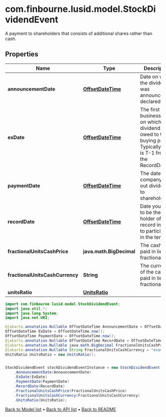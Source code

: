 # com.finbourne.lusid.model.StockDividendEvent
A payment to shareholders that consists of additional shares rather than cash.

## Properties

Name | Type | Description | Notes
------------ | ------------- | ------------- | -------------
**announcementDate** | [**OffsetDateTime**](OffsetDateTime.md) | Date on which the dividend was announced / declared. | [optional] [default to OffsetDateTime]
**exDate** | [**OffsetDateTime**](OffsetDateTime.md) | The first business day on which the dividend is not owed to the buying party.  Typically this is T-1 from the RecordDate. | [optional] [default to OffsetDateTime]
**paymentDate** | [**OffsetDateTime**](OffsetDateTime.md) | The date the company pays out dividends to shareholders. | [optional] [default to OffsetDateTime]
**recordDate** | [**OffsetDateTime**](OffsetDateTime.md) | Date you have to be the holder of record in order to participate in the tender. | [optional] [default to OffsetDateTime]
**fractionalUnitsCashPrice** | **java.math.BigDecimal** | The cash price paid in lieu of fractionalUnits. | [optional] [default to java.math.BigDecimal]
**fractionalUnitsCashCurrency** | **String** | The currency of the cash paid in lieu of fractionalUnits. | [optional] [default to String]
**unitsRatio** | [**UnitsRatio**](UnitsRatio.md) |  | [default to UnitsRatio]

```java
import com.finbourne.lusid.model.StockDividendEvent;
import java.util.*;
import java.lang.System;
import java.net.URI;

@jakarta.annotation.Nullable OffsetDateTime AnnouncementDate = OffsetDateTime.now();
OffsetDateTime ExDate = OffsetDateTime.now();
OffsetDateTime PaymentDate = OffsetDateTime.now();
@jakarta.annotation.Nullable OffsetDateTime RecordDate = OffsetDateTime.now();
@jakarta.annotation.Nullable java.math.BigDecimal FractionalUnitsCashPrice = new java.math.BigDecimal("100.00");
@jakarta.annotation.Nullable String FractionalUnitsCashCurrency = "example FractionalUnitsCashCurrency";
UnitsRatio UnitsRatio = new UnitsRatio();


StockDividendEvent stockDividendEventInstance = new StockDividendEvent()
    .AnnouncementDate(AnnouncementDate)
    .ExDate(ExDate)
    .PaymentDate(PaymentDate)
    .RecordDate(RecordDate)
    .FractionalUnitsCashPrice(FractionalUnitsCashPrice)
    .FractionalUnitsCashCurrency(FractionalUnitsCashCurrency)
    .UnitsRatio(UnitsRatio);
```


[Back to Model list](../README.md#documentation-for-models) &#8226; [Back to API list](../README.md#documentation-for-api-endpoints) &#8226; [Back to README](../README.md)
